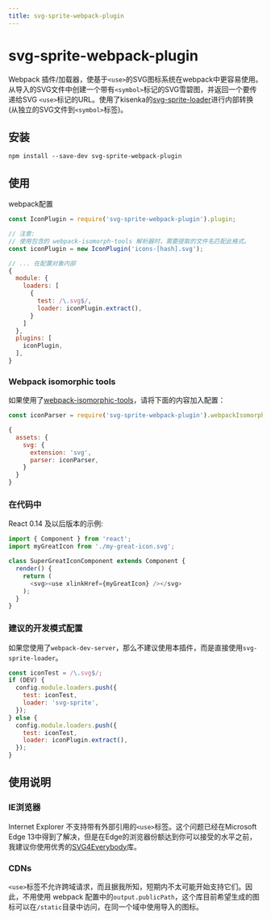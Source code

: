 ```yaml
---
title: svg-sprite-webpack-plugin
---
```


# svg-sprite-webpack-plugin <Badge text='v 1.0.4' />

Webpack 插件/加载器，使基于`<use>`的SVG图标系统在webpack中更容易使用。从导入的SVG文件中创建一个带有`<symbol>`标记的SVG雪碧图，并返回一个要传递给SVG `<use>`标记的URL。使用了kisenka的[svg-sprite-loader](https://github.com/kisenka/svg-sprite-loader)进行内部转换(从独立的SVG文件到`<symbol>`标签)。

## 安装

```shell
npm install --save-dev svg-sprite-webpack-plugin
```

## 使用

webpack配置

```js
const IconPlugin = require('svg-sprite-webpack-plugin').plugin;

// 注意:
// 使用包含的 webpack-isomorph-tools 解析器时，需要提取的文件名匹配此格式。
const iconPlugin = new IconPlugin('icons-[hash].svg');

// ... 在配置对象内部
{
  module: {
    loaders: [
      {
        test: /\.svg$/,
        loader: iconPlugin.extract(),
      }
    ]
  },
  plugins: [
    iconPlugin,
  ],
}
```

### Webpack isomorphic tools

如果使用了[webpack-isomorphic-tools](https://www.npmjs.com/package/webpack-isomorphic-tools)，请将下面的内容加入配置：

```js
const iconParser = require('svg-sprite-webpack-plugin').webpackIsomorphicParser;

{
  assets: {
    svg: {
      extension: 'svg',
      parser: iconParser,
    }
  }
}
```

### 在代码中

React 0.14 及以后版本的示例:

```js
import { Component } from 'react';
import myGreatIcon from './my-great-icon.svg';

class SuperGreatIconComponent extends Component {
  render() {
    return (
      <svg><use xlinkHref={myGreatIcon} /></svg>
    );
  }
}
```

### 建议的开发模式配置

如果您使用了`webpack-dev-server`，那么不建议使用本插件，而是直接使用`svg-sprite-loader`。

```js
const iconTest = /\.svg$/;
if (DEV) {
  config.module.loaders.push({
    test: iconTest,
    loader: 'svg-sprite',
  });
} else {
  config.module.loaders.push({
    test: iconTest,
    loader: iconPlugin.extract(),
  });
}
```

## 使用说明

### IE浏览器

Internet Explorer 不支持带有外部引用的`<use>`标签。这个问题已经在Microsoft Edge 13中得到了解决，但是在Edge的浏览器份额达到你可以接受的水平之前，我建议你使用优秀的[SVG4Everybody](https://github.com/jonathantneal/svg4everybody)库。

### CDNs

`<use>`标签不允许跨域请求，而且据我所知，短期内不太可能开始支持它们。因此，不用使用 webpack 配置中的`output.publicPath`，这个库目前希望生成的图标可以在`/static`目录中访问，在同一个域中使用导入的图标。














